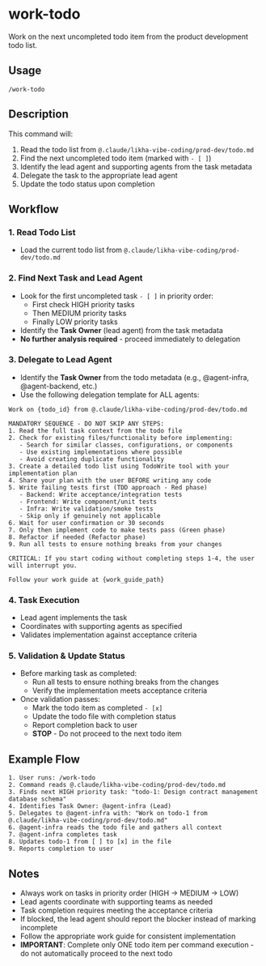 # work-todo

Work on the next uncompleted todo item from the product development todo list.

## Usage

```
/work-todo
```

## Description

This command will:

1. Read the todo list from `@.claude/likha-vibe-coding/prod-dev/todo.md`
2. Find the next uncompleted todo item (marked with `- [ ]`)
3. Identify the lead agent and supporting agents from the task metadata
4. Delegate the task to the appropriate lead agent
5. Update the todo status upon completion

## Workflow

### 1. Read Todo List

- Load the current todo list from `@.claude/likha-vibe-coding/prod-dev/todo.md`

### 2. Find Next Task and Lead Agent

- Look for the first uncompleted task `- [ ]` in priority order:
  - First check HIGH priority tasks
  - Then MEDIUM priority tasks
  - Finally LOW priority tasks
- Identify the **Task Owner** (lead agent) from the task metadata
- **No further analysis required** - proceed immediately to delegation

### 3. Delegate to Lead Agent

- Identify the **Task Owner** from the todo metadata (e.g., @agent-infra, @agent-backend, etc.)
- Use the following delegation template for ALL agents:

```
Work on {todo_id} from @.claude/likha-vibe-coding/prod-dev/todo.md

MANDATORY SEQUENCE - DO NOT SKIP ANY STEPS:
1. Read the full task context from the todo file
2. Check for existing files/functionality before implementing:
   - Search for similar classes, configurations, or components
   - Use existing implementations where possible
   - Avoid creating duplicate functionality
3. Create a detailed todo list using TodoWrite tool with your implementation plan
4. Share your plan with the user BEFORE writing any code
5. Write failing tests first (TDD approach - Red phase)
   - Backend: Write acceptance/integration tests
   - Frontend: Write component/unit tests
   - Infra: Write validation/smoke tests
   - Skip only if genuinely not applicable
6. Wait for user confirmation or 30 seconds
7. Only then implement code to make tests pass (Green phase)
8. Refactor if needed (Refactor phase)
9. Run all tests to ensure nothing breaks from your changes

CRITICAL: If you start coding without completing steps 1-4, the user will interrupt you.

Follow your work guide at {work_guide_path}
```

### 4. Task Execution

- Lead agent implements the task
- Coordinates with supporting agents as specified
- Validates implementation against acceptance criteria

### 5. Validation & Update Status

- Before marking task as completed:
  - Run all tests to ensure nothing breaks from the changes
  - Verify the implementation meets acceptance criteria
- Once validation passes:
  - Mark the todo item as completed `- [x]`
  - Update the todo file with completion status
  - Report completion back to user
  - **STOP** - Do not proceed to the next todo item

## Example Flow

```
1. User runs: /work-todo
2. Command reads @.claude/likha-vibe-coding/prod-dev/todo.md
3. Finds next HIGH priority task: "todo-1: Design contract management database schema"
4. Identifies Task Owner: @agent-infra (Lead)
5. Delegates to @agent-infra with: "Work on todo-1 from @.claude/likha-vibe-coding/prod-dev/todo.md"
6. @agent-infra reads the todo file and gathers all context
7. @agent-infra completes task
8. Updates todo-1 from [ ] to [x] in the file
9. Reports completion to user
```

## Notes

- Always work on tasks in priority order (HIGH → MEDIUM → LOW)
- Lead agents coordinate with supporting teams as needed
- Task completion requires meeting the acceptance criteria
- If blocked, the lead agent should report the blocker instead of marking incomplete
- Follow the appropriate work guide for consistent implementation
- **IMPORTANT**: Complete only ONE todo item per command execution - do not automatically proceed to the next todo
